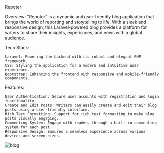  Repoter

Overview:
"Repoter" is a dynamic and user-friendly blog application that brings the world of reporting and storytelling to life. With a sleek and responsive design, this Laravel-powered blog provides a platform for writers to share their insights, experiences, and news with a global audience.

Tech Stack:

    Laravel: Powering the backend with its robust and elegant PHP framework.
    CSS: Styling the application for a modern and intuitive user experience.
    Bootstrap: Enhancing the frontend with responsive and mobile-friendly components.

Features:

    User Authentication: Secure user accounts with registration and login functionality.
    Create and Edit Posts: Writers can easily create and edit their blog posts using a user-friendly interface.
    Rich Text Formatting: Support for rich text formatting to make blog posts visually engaging.
    Commenting System: Engage with readers through a built-in commenting system for each post.
    Responsive Design: Ensures a seamless experience across various devices and screen sizes.

![blog](https://github.com/sashika20643/blog-app/assets/73024901/d8128267-1b06-4913-87bf-d4989fc20009)
